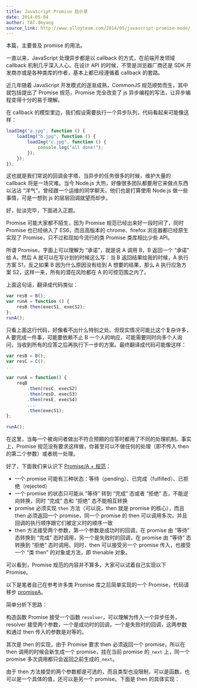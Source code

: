 ```yaml
---
title: JavaScript Promise 启示录
date: 2014-05-04
author: TAT.dmyang
source_link: http://www.alloyteam.com/2014/05/javascript-promise-mode/
---
```


<!-- {% raw %} - for jekyll -->

本篇，主要普及 promise 的用法。

一直以来，JavaScript 处理异步都是以 callback 的方式，在前端开发领域 callback 机制几乎深入人心。在设计 API 的时候，不管是浏览器厂商还是 SDK 开发商亦或是各种类库的作者，基本上都已经遵循着 callback 的套路。

近几年随着 JavaScript 开发模式的逐渐成熟，CommonJS 规范顺势而生，其中就包括提出了 Promise 规范，Promise 完全改变了 js 异步编程的写法，让异步编程变得十分的易于理解。

在 callback 的模型里边，我们假设需要执行一个异步队列，代码看起来可能像这样：

```javascript
loadImg("a.jpg", function () {
    loadImg("b.jpg", function () {
        loadImg("c.jpg", function () {
            console.log("all done!");
        });
    });
});
```

这也就是我们常说的回调金字塔，当异步的任务很多的时候，维护大量的 callback 将是一场灾难。当今 Node.js 大热，好像很多团队都要用它来做点东西以沾沾 “洋气”，曾经跟一个运维的同学聊天，他们也是打算使用 Node.js 做一些事情，可是一想到 js 的层层回调就望而却步。

好，扯淡完毕，下面进入正题。

Promise 可能大家都不陌生，因为 Promise 规范已经出来好一段时间了，同时 Promise 也已经纳入了 ES6，而且高版本的 chrome、firefox 浏览器都已经原生实现了 Promise，只不过和现如今流行的类 Promise 类库相比少些 API。

所谓 Promise，字面上可以理解为 “承诺”，就是说 A 调用 B，B 返回一个 “承诺” 给 A，然后 A 就可以在写计划的时候这么写：当 B 返回结果给我的时候，A 执行方案 S1，反之如果 B 因为什么原因没有给到 A 想要的结果，那么 A 执行应急方案 S2，这样一来，所有的潜在风险都在 A 的可控范围之内了。

上面这句话，翻译成代码类似：

```javascript
var resB = B();
var runA = function () {
    resB.then(execS1, execS2);
};
runA();
```

只看上面这行代码，好像看不出什么特别之处。但现实情况可能比这个复杂许多，A 要完成一件事，可能要依赖不止 B 一个人的响应，可能需要同时向多个人询问，当收到所有的应答之后再执行下一步的方案。最终翻译成代码可能像这样：

```javascript
var resB = B();
var resC = C();
...
 
var runA = function() {
    reqB
        .then(resC, execS2)
        .then(resD, execS3)
        .then(resE, execS4)
        ...
        .then(execS1);
};
 
runA();
```

在这里，当每一个被询问者做出不符合预期的应答时都用了不同的处理机制。事实上，Promise 规范没有要求这样做，你甚至可以不做任何的处理（即不传入 then 的第二个参数）或者统一处理。

好了，下面我们来认识下 [Promise/A + 规范](http://promises-aplus.github.io/promises-spec/)：

-   一个 promise 可能有三种状态：等待（pending）、已完成（fulfilled）、已拒绝（rejected）
-   一个 promise 的状态只可能从 “等待” 转到 “完成” 态或者 “拒绝” 态，不能逆向转换，同时 “完成” 态和 “拒绝” 态不能相互转换
-   promise 必须实现 `then` 方法（可以说，then 就是 promise 的核心），而且 then 必须返回一个 promise，同一个 promise 的 then 可以调用多次，并且回调的执行顺序跟它们被定义时的顺序一致
-   then 方法接受两个参数，第一个参数是成功时的回调，在 promise 由 “等待” 态转换到 “完成” 态时调用，另一个是失败时的回调，在 promise 由 “等待” 态转换到 “拒绝” 态时调用。同时，then 可以接受另一个 promise 传入，也接受一个 “类 then” 的对象或方法，即 thenable 对象。

可以看到，Promise 规范的内容并不算多，大家可以试着自己实现以下 Promise。

以下是笔者自己在参考许多类 Promise 库之后简单实现的一个 Promise，代码请移步 [promiseA](https://github.com/chemdemo/promiseA/blob/master/lib/Promise.js)。

简单分析下思路：

构造函数 Promise 接受一个函数 `resolver`，可以理解为传入一个异步任务，resolver 接受两个参数，一个是成功时的回调，一个是失败时的回调，这两参数和通过 then 传入的参数是对等的。

其次是 then 的实现，由于 Promise 要求 then 必须返回一个 promise，所以在 then 调用的时候会新生成一个 promise，挂在当前 promise 的`_next` 上，同一个 promise 多次调用都只会返回之前生成的`_next`。

由于 then 方法接受的两个参数都是可选的，而且类型也没限制，可以是函数，也可以是一个具体的值，还可以是另一个 promise。下面是 then 的具体实现：


<!-- {% endraw %} - for jekyll -->